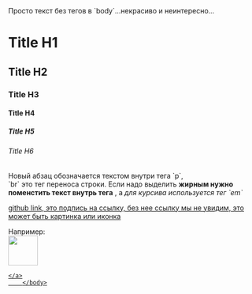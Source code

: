 <!DOCRYPE html>
<html>
	<head>
		<title>QA Course</title>
		<meta charset="utf-8">
		<meta name="kewords" content="мой сфйт, html, QA Course">
		<meta name="discription" content="Тут я учусь и буду учиться, пока не научусь">
		<link rel="shortcut icon" href="https://cdn-icons-png.flaticon.com/512/136/136528.png">
	</head>
	<body>
	Просто текст без тегов в `body`...некрасиво и неинтересно...
	<h1>Title H1</h1>
	<h2>Title H2</h2>
	<h3>Title H3</h3>
	<h4>Title H4</h4>
	<h5>Title H5</h5>
	<h6>Title H6</h6>
	<p>Новый абзац обозначается текстом внутри тега `р`, <br> `br` это тег переноса строки. Если надо выделить <b>жирным нужно поменстить текст внутрь тега</b> , а <em>для курсива используется тег `em`</em></p>
	<a href="https://github.com/LikhatskayaV"> 
	github link, это подпись на ссылку, без нее ссылку мы не увидим, это может быть картинка или иконка
	</a>
	<p> Например:
	<br>
	<a href="https://github.com/LikhatskayaV"> 
		<img src="https://cdn-icons-png.flaticon.com/512/25/25231.png" 
		<svg height="60" aria-hidden="true" viewBox="0 0 16 16" version="1.1" width="60" data-view-component="true" class="octicon octicon-mark-github v-align-middle">
    </svg>
	
	</a>
		</body>
</html>

